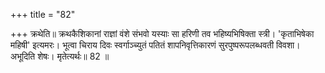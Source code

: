 +++
title = "82"

+++
क्रथेति॥ क्रथकैशिकानां राज्ञां वंशे संभवो यस्याः सा हरिणी तव भहिष्यभिषिक्ता स्त्री। 'कृताभिषेका महिषी' इत्यमरः। भूत्वा चिराय दिवः स्वर्गाञ्च्युतं पतितं शापनिवृत्तिकारणं सुरपुष्परूपलब्धवती विवशा। अभूदिति शेषः। मृतेत्यर्थः॥ 82 ॥